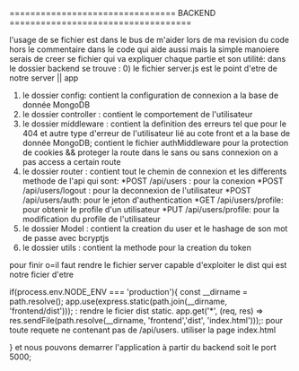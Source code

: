 ================================ BACKEND ===================================

l'usage de se fichier est dans le bus de m'aider lors de ma revision du code hors le commentaire dans le code qui aide aussi mais la simple manoiere serais de creer se fichier qui va expliquer chaque partie et son utilité:
dans le dossier backend se trouve :
0) le fichier server.js est le point d'etre de notre server || app
1) le dossier config:
    contient la configuration de connexion a la base de donnée MongoDB
2) le dossier controller :
    contient le comportement de l'utilisateur
3) le dossier middleware :
    contient la definition des erreurs tel que pour le 404 et autre type d'erreur de l'utilisateur lié au cote front et a la base de donnée MongoDB;
    contient le fichier authMiddleware pour la protection de cookies && proteger la route dans le sans ou sans connexion on a pas access a  certain route
4) le dossier router :
    contient tout le chemin de connexion et les differents methode de l'api qui sont:
    *POST   /api/users : pour la conexion
    *POST   /api/users/logout : pour la deconnexion de l'utilisateur
    *POST   /api/users/auth: pour le jeton d'authentication
    *GET    /api/users/profile: pour obtenir le profile d'un utilisateur
    *PUT    /api/users/profile: pour la modification du profile de l'utilisateur
5) le dossier Model :
    contient la creation du user et le hashage de son mot de passe avec bcryptjs
6) le dossier utils :
    contient la methode pour la creation du token

pour finir o=il faut rendre le fichier server capable d'exploiter le dist qui est notre ficier d'etre 

 if(process.env.NODE_ENV === 'production'){
    const __dirname = path.resolve();
    app.use(express.static(path.join(__dirname, 'frontend/dist'))); : rendre le ficier dist static.
    app.get('*', (req, res) => res.sendFile(path.resolve(__dirname, 'frontend','dist',
     'index.html')));: pour toute requete ne contenant pas de /api/users. utiliser la page index.html


     
} et nous pouvons demarrer l'application à partir du backend soit le port 5000;